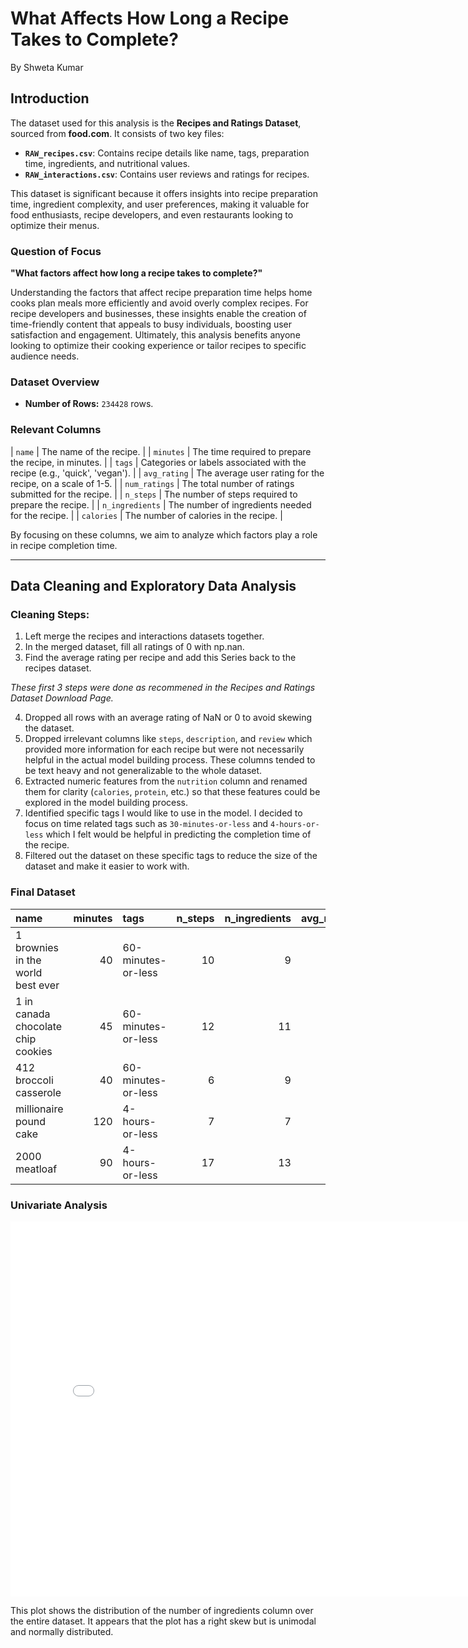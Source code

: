 # What Affects How Long a Recipe Takes to Complete?
By Shweta Kumar  

## Introduction

The dataset used for this analysis is the **Recipes and Ratings Dataset**, sourced from **food.com**. It consists of two key files:
- **`RAW_recipes.csv`**: Contains recipe details like name, tags, preparation time, ingredients, and nutritional values.
- **`RAW_interactions.csv`**: Contains user reviews and ratings for recipes.

This dataset is significant because it offers insights into recipe preparation time, ingredient complexity, and user preferences, making it valuable for food enthusiasts, recipe developers, and even restaurants looking to optimize their menus.

### Question of Focus
**"What factors affect how long a recipe takes to complete?"**

Understanding the factors that affect recipe preparation time helps home cooks plan meals more efficiently and avoid overly complex recipes. For recipe developers and businesses, these insights enable the creation of time-friendly content that appeals to busy individuals, boosting user satisfaction and engagement. Ultimately, this analysis benefits anyone looking to optimize their cooking experience or tailor recipes to specific audience needs.

### Dataset Overview
- **Number of Rows:** `234428` rows.

### Relevant Columns
| `name`            | The name of the recipe.                                                    |
| `minutes`         | The time required to prepare the recipe, in minutes.                       |
| `tags`            | Categories or labels associated with the recipe (e.g., 'quick', 'vegan').  |
| `avg_rating`      | The average user rating for the recipe, on a scale of 1-5.                 |
| `num_ratings`     | The total number of ratings submitted for the recipe.                      |
| `n_steps`         | The number of steps required to prepare the recipe.                        |
| `n_ingredients`   | The number of ingredients needed for the recipe.                           |
| `calories`        | The number of calories in the recipe.                                      |

By focusing on these columns, we aim to analyze which factors play a role in recipe completion time.

---

## Data Cleaning and Exploratory Data Analysis

### Cleaning Steps:
1. Left merge the recipes and interactions datasets together.
2. In the merged dataset, fill all ratings of 0 with np.nan.
3. Find the average rating per recipe and add this Series back to the recipes dataset.

*These first 3 steps were done as recommened in the Recipes and Ratings Dataset Download Page.*

4. Dropped all rows with an average rating of NaN or 0 to avoid skewing the dataset.
5. Dropped irrelevant columns like `steps`, `description`, and `review` which provided more information for each recipe but were not necessarily helpful in the actual model building process. These columns tended to be text heavy and not generalizable to the whole dataset.
6. Extracted numeric features from the `nutrition` column and renamed them for clarity (`calories`, `protein`, etc.) so that these features could be explored in the model building process.
7. Identified specific tags I would like to use in the model. I decided to focus on time related tags such as `30-minutes-or-less` and `4-hours-or-less` which I felt would be helpful in predicting the completion time of the recipe.
8. Filtered out the dataset on these specific tags to reduce the size of the dataset and make it easier to work with.

### Final Dataset
| name                                 |   minutes | tags               |   n_steps |   n_ingredients |   avg_rating |   num_ratings |   calories |   total_fat |   sugar |   sodium |   protein |   saturated_fat |   carbohydrates |
|:-------------------------------------|----------:|:-------------------|----------:|----------------:|-------------:|--------------:|-----------:|------------:|--------:|---------:|----------:|----------------:|----------------:|
| 1 brownies in the world    best ever |        40 | 60-minutes-or-less |        10 |               9 |            4 |             1 |      138.4 |          10 |      50 |        3 |         3 |              19 |               6 |
| 1 in canada chocolate chip cookies   |        45 | 60-minutes-or-less |        12 |              11 |            5 |             1 |      595.1 |          46 |     211 |       22 |        13 |              51 |              26 |
| 412 broccoli casserole               |        40 | 60-minutes-or-less |         6 |               9 |            5 |             4 |      194.8 |          20 |       6 |       32 |        22 |              36 |               3 |
| millionaire pound cake               |       120 | 4-hours-or-less    |         7 |               7 |            5 |             1 |      878.3 |          63 |     326 |       13 |        20 |             123 |              39 |
| 2000 meatloaf                        |        90 | 4-hours-or-less    |        17 |              13 |            5 |             2 |      267   |          30 |      12 |       12 |        29 |              48 |               2 |


### Univariate Analysis
<iframe
  src="assets/uni_anlysis.html"
  width="800"
  height="600"
  frameborder="0"
></iframe>

This plot shows the distribution of the number of ingredients column over the entire dataset. It appears that the plot has a right skew but is unimodal and normally distributed.




